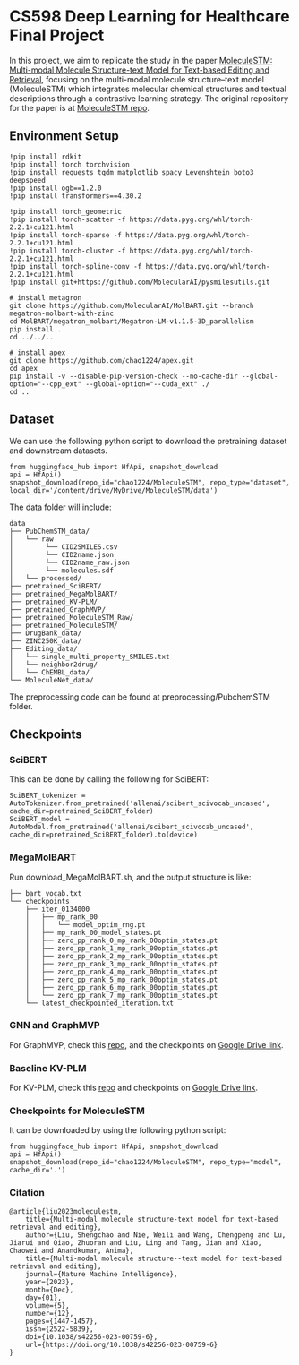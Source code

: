# CS598 Deep Learning for Healthcare Final Project
In this project, we aim to replicate the study in the paper [MoleculeSTM: Multi-modal Molecule Structure-text Model for Text-based Editing and Retrieval](https://www.nature.com/articles/s42256-023-00759-6), focusing on the multi-modal molecule structure–text model (MoleculeSTM) which 
integrates molecular chemical structures and textual descriptions through a contrastive learning strategy. The original repository for the paper is at [MoleculeSTM repo](chao1224.github.io/MoleculeSTM).

## Environment Setup
```
!pip install rdkit
!pip install torch torchvision
!pip install requests tqdm matplotlib spacy Levenshtein boto3 deepspeed
!pip install ogb==1.2.0
!pip install transformers==4.30.2

!pip install torch_geometric
!pip install torch-scatter -f https://data.pyg.org/whl/torch-2.2.1+cu121.html
!pip install torch-sparse -f https://data.pyg.org/whl/torch-2.2.1+cu121.html
!pip install torch-cluster -f https://data.pyg.org/whl/torch-2.2.1+cu121.html
!pip install torch-spline-conv -f https://data.pyg.org/whl/torch-2.2.1+cu121.html
!pip install git+https://github.com/MolecularAI/pysmilesutils.git

# install metagron
git clone https://github.com/MolecularAI/MolBART.git --branch megatron-molbart-with-zinc
cd MolBART/megatron_molbart/Megatron-LM-v1.1.5-3D_parallelism
pip install .
cd ../../..

# install apex
git clone https://github.com/chao1224/apex.git
cd apex
pip install -v --disable-pip-version-check --no-cache-dir --global-option="--cpp_ext" --global-option="--cuda_ext" ./
cd ..
```

## Dataset
We can use the following python script to download the pretraining dataset and downstream datasets.
```
from huggingface_hub import HfApi, snapshot_download
api = HfApi()
snapshot_download(repo_id="chao1224/MoleculeSTM", repo_type="dataset", local_dir='/content/drive/MyDrive/MoleculeSTM/data')
```
The data folder will include:
```
data
├── PubChemSTM_data/
│   └── raw
│        └── CID2SMILES.csv
│        └── CID2name.json
│        └── CID2name_raw.json
│        └── molecules.sdf
│   └── processed/
├── pretrained_SciBERT/
├── pretrained_MegaMolBART/
├── pretrained_KV-PLM/
├── pretrained_GraphMVP/
├── pretrained_MoleculeSTM_Raw/
├── pretrained_MoleculeSTM/
├── DrugBank_data/
├── ZINC250K_data/
├── Editing_data/
│   └── single_multi_property_SMILES.txt
│   └── neighbor2drug/
│   └── ChEMBL_data/
└── MoleculeNet_data/
```
The preprocessing code can be found at preprocessing/PubchemSTM folder.

## Checkpoints
### SciBERT
This can be done by calling the following for SciBERT:
```
SciBERT_tokenizer = AutoTokenizer.from_pretrained('allenai/scibert_scivocab_uncased', cache_dir=pretrained_SciBERT_folder)
SciBERT_model = AutoModel.from_pretrained('allenai/scibert_scivocab_uncased', cache_dir=pretrained_SciBERT_folder).to(device)
```
### MegaMolBART
Run download_MegaMolBART.sh, and the output structure is like:
```
├── bart_vocab.txt
└── checkpoints
    ├── iter_0134000
    │   ├── mp_rank_00
    │   │   └── model_optim_rng.pt
    │   ├── mp_rank_00_model_states.pt
    │   ├── zero_pp_rank_0_mp_rank_00optim_states.pt
    │   ├── zero_pp_rank_1_mp_rank_00optim_states.pt
    │   ├── zero_pp_rank_2_mp_rank_00optim_states.pt
    │   ├── zero_pp_rank_3_mp_rank_00optim_states.pt
    │   ├── zero_pp_rank_4_mp_rank_00optim_states.pt
    │   ├── zero_pp_rank_5_mp_rank_00optim_states.pt
    │   ├── zero_pp_rank_6_mp_rank_00optim_states.pt
    │   └── zero_pp_rank_7_mp_rank_00optim_states.pt
    └── latest_checkpointed_iteration.txt
```
### GNN and GraphMVP
For GraphMVP, check this [repo](https://github.com/chao1224/GraphMVP), and the checkpoints on [Google Drive link](https://drive.google.com/drive/u/1/folders/1uPsBiQF3bfeCAXSDd4JfyXiTh-qxYfu6).

### Baseline KV-PLM
For KV-PLM, check this [repo](https://github.com/thunlp/KV-PLM) and checkpoints on [Google Drive link](https://drive.google.com/drive/folders/1xig3-3JG63kR-Xqj1b9wkPEdxtfD_4IX).

### Checkpoints for MoleculeSTM
It can be downloaded by using the following python script:
```
from huggingface_hub import HfApi, snapshot_download
api = HfApi()
snapshot_download(repo_id="chao1224/MoleculeSTM", repo_type="model", cache_dir='.')
```
### Citation
```
@article{liu2023moleculestm,
    title={Multi-modal molecule structure-text model for text-based retrieval and editing},
    author={Liu, Shengchao and Nie, Weili and Wang, Chengpeng and Lu, Jiarui and Qiao, Zhuoran and Liu, Ling and Tang, Jian and Xiao, Chaowei and Anandkumar, Anima},
    title={Multi-modal molecule structure--text model for text-based retrieval and editing},
    journal={Nature Machine Intelligence},
    year={2023},
    month={Dec},
    day={01},
    volume={5},
    number={12},
    pages={1447-1457},
    issn={2522-5839},
    doi={10.1038/s42256-023-00759-6},
    url={https://doi.org/10.1038/s42256-023-00759-6}
}
```

